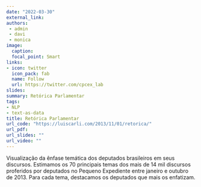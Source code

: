 ```yaml
---
date: "2022-03-30"
external_link:
authors: 
 - admin
 - davi
 - monica
image:
  caption: 
  focal_point: Smart
links:
- icon: twitter
  icon_pack: fab
  name: Follow
  url: https://twitter.com/cpcex_lab
slides:
summary: Retórica Parlamentar
tags:
- NLP
- text-as-data
title: Retórica Parlamentar
url_code: "https://luiscarli.com/2013/11/01/retorica/"
url_pdf: 
url_slides: ""
url_video: ""
---
```


Visualização da ênfase temática dos deputados brasileiros em seus discursos. Estimamos os 70 principais temas dos mais de 14 mil discursos proferidos por deputados no Pequeno Expediente entre janeiro e outubro de 2013. Para cada tema, destacamos os deputados que mais os enfatizam.